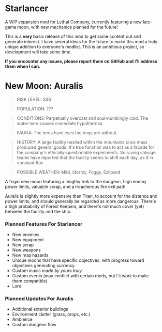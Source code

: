 # Starlancer
A WIP expansion mod for Lethal Company, currently featuring a new late-game moon, with new mechanics planned for the future!

This is a __very__ basic release of this mod to get some content out and generate interest. I have several ideas for the future to make this mod a truly unique addition to everyone's modlist. This is an ambitious project, so development will take some time.

__If you encounter any issues, please report them on GitHub and I'll address them when I can.__

# New Moon: Auralis
>RISK LEVEL: SSS

>POPULATION: ???

>CONDITIONS: Perpetually overcast and soul-numbingly cold. The water here causes immediate hypothermia.

>FAUNA: The trees have eyes the dogs are without.

>HISTORY: A large facility nestled within the mountains once mass produced general goods. It's true function was to act as a facade for the company's ethically-questionable experiments. Surviving salvage teams have reported that the facility seems to shift each day, as if in constant flux.

>POSSIBLE WEATHER: Mild, Stormy, Foggy, Eclipsed

A frigid new moon featuring a lengthy trek to the dungeon, high enemy power limits, valuable scrap, and a treacherous fire exit path.

Auralis is slightly more expensive than Titan, to account for the distance and power limits, and should generally be regarded as more dangerous. There's a high probability of Forest Keepers, and there's not much cover (yet) between the facility and the ship.

### Planned Features For Starlancer
* New enemies
* New equipment
* New scrap
* New weapons
* New map hazards
* Unique moons that have specific objectives, with progress toward objectives generating currency.
* Custom music _made by yours truly._
* Custom events (may conflict with certain mods, but I'll work to make them compatible)
* Lore

### Planned Updates For Auralis
* Additional exterior buildings
* Environment clutter (grass, props, etc.)
* Ambience
* Custom dungeon flow
